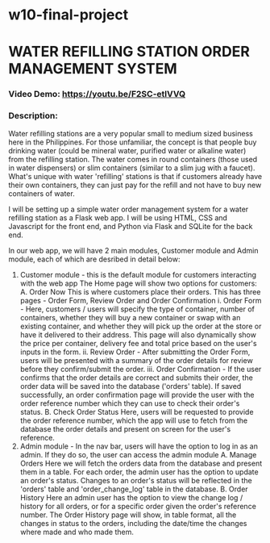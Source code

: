 # w10-final-project
# WATER REFILLING STATION ORDER MANAGEMENT SYSTEM

### Video Demo: https://youtu.be/F2SC-etlVVQ

### Description:
Water refilling stations are a very popular small to medium sized business here in the Philippines. For those unfamiliar, the concept is that people buy drinking water (could be mineral water, purified water or alkaline water) from the refilling station. The water comes in round containers (those used in water dispensers) or slim containers (similar to a slim jug with a faucet). What's unique with water 'refilling' stations is that if customers already have their own containers, they can just pay for the refill and not have to buy new containers of water.

I will be setting up a simple water order management system for a water refilling station as a Flask web app. I will be using HTML, CSS and Javascript for the front end, and Python via Flask and SQLite for the back end.

In our web app, we will have 2 main modules, Customer module and Admin module, each of which are desribed in detail below:

1. Customer module - this is the default module for customers interacting with the web app
    The Home page will show two options for customers:
    A. Order Now
        This is where customers place their orders. This has three pages - Order Form, Review Order and Order Confirmation
        i. Order Form - Here, customers / users will specify the type of container, number of containers, whether they will buy a new container or swap with an existing container, and whether they will pick up the order at the store or have it delivered to their address. This page will also dynamically show the price per container, delivery fee and total price based on the user's inputs in the form.
        ii. Review Order - After submitting the Order Form, users will be presented with a summary of the order details for review before they confirm/submit the order.
        iii. Order Confirmation - If the user confirms that the order details are correct and submits their order, the order data will be saved into the database ('orders' table). If saved successfully, an order confirmation page will provide the user with the order reference number which they can use to check their order's status.
    B. Check Order Status
        Here, users will be requested to provide the order reference number, which the app will use to fetch from the database the order details and present on screen for the user's reference.
2. Admin module - In the nav bar, users will have the option to log in as an admin. If they do so, the user can access the admin module
    A. Manage Orders
        Here we will fetch the orders data from the database and present them in a table. For each order, the admin user has the option to update an order's status. Changes to an order's status will be reflected in the 'orders' table and 'order_change_log' table in the database.
    B. Order History
        Here an admin user has the option to view the change log / history for all orders, or for a specific order given the order's reference number. The Order History page will show, in table format, all the changes in status to the orders, including the date/time the changes where made and who made them.

